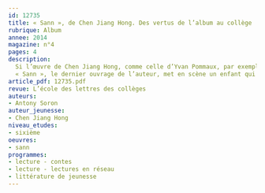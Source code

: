 ```yaml
---
id: 12735
title: « Sann », de Chen Jiang Hong. Des vertus de l’album au collège
rubrique: Album
annee: 2014
magazine: n°4
pages: 4
description: 
  Si l’œuvre de Chen Jiang Hong, comme celle d’Yvan Pommaux, par exemple, constitue bien le socle culturel commun des enfants du livre, elle reste paradoxalement trop souvent méconnue. D’où la nécessité d’une prolongation de lecture, notamment dans les premières classes du collège. La place de l’album est – on le sait – difficile à stabiliser dans la scolarité de l’élève. En effet, la présence de l’image est susceptible de provoquer des réserves chez les enseignants. Pourtant, à bien y réfléchir, faire entrer l’album dans les propositions de lecture cursive au collège a toutes les chances d’être bénéfique pour des lecteurs réticents.
  « Sann », le dernier ouvrage de l’auteur, met en scène un enfant qui entreprend de démembrer pierre après pierre une montagne pour épargner à ses parents l’effort inhumain que leur impose son franchissement quotidien. De fait, on l’aura compris, l’expression imagée « soulever des montagnes » est ici prise au pied de la lettre, le merveilleux de la culture chinoise parvenant à relayer favorablement l’entreprise de l’enfant-héros.
article_pdf: 12735.pdf
revue: L’école des lettres des collèges
auteurs:
- Antony Soron
auteur_jeunesse:
- Chen Jiang Hong
niveau_etudes:
- sixième
oeuvres:
- sann
programmes:
- lecture - contes
- lecture - lectures en réseau
- littérature de jeunesse
---
```

